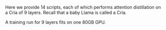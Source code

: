 
Here we provide 14 scripts, each of which performs attention distillation on a Cria of 9 layers. Recall that a baby Llama is called a Cria. 

A training run for 9 layers fits on one 80GB GPU. 
